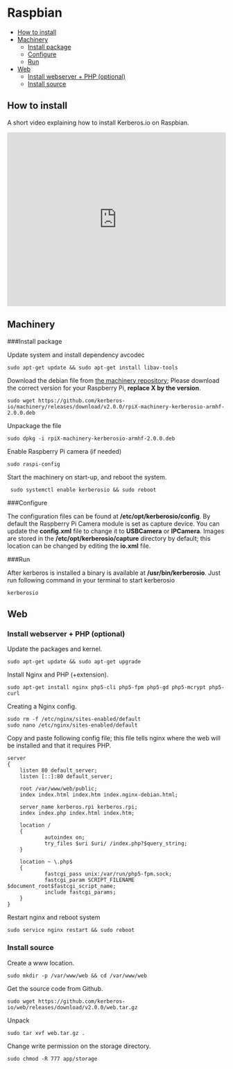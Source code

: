 # Raspbian

* [How to install](#how-to-install)
* [Machinery](#machinery)
    * [Install package](#machinery-install-package)
    * [Configure](#machinery-configure)
    * [Run](#machinery-run)
* [Web](#web)
    * [Install webserver + PHP (optional)](#web-installation-webserver)
    * [Install source](#web-installation-source)


<a name="how-to-install"></a>
## How to install
A short video explaining how to install Kerberos.io on Raspbian.

<iframe src="https://player.vimeo.com/video/163983055?autoplay=0&color=943633" style="width:100%; height: 400px;" frameborder="0" webkitallowfullscreen mozallowfullscreen allowfullscreen></iframe>

<a name="machinery"></a>
## Machinery

<a name="machinery-install-package"></a>
###Install package 

Update system and install dependency avcodec

    sudo apt-get update && sudo apt-get install libav-tools

Download the debian file from [the machinery repository](https://github.com/cedricve/version-test/releases/v2.1.0); Please download the correct version for your Raspberry Pi, **replace X by the version**.

    sudo wget https://github.com/kerberos-io/machinery/releases/download/v2.0.0/rpiX-machinery-kerberosio-armhf-2.0.0.deb

Unpackage the file 

    sudo dpkg -i rpiX-machinery-kerberosio-armhf-2.0.0.deb
     
Enable Raspberry Pi camera (if needed)

    sudo raspi-config

Start the machinery on start-up, and reboot the system.

     sudo systemctl enable kerberosio && sudo reboot
     
<a name="machinery-configure"></a>
###Configure

The configuration files can be found at **/etc/opt/kerberosio/config**. By default the Raspberry Pi Camera module is set as capture device. You can update the **config.xml** file to change it to **USBCamera** or **IPCamera**. Images are stored in the **/etc/opt/kerberosio/capture** directory by default; this location can be changed by editing the **io.xml** file.

<a name="machinery-run"></a>
###Run

After kerberos is installed a binary is available at **/usr/bin/kerberosio**. Just run following command in your terminal to start kerberosio

    kerberosio

<a name="web"></a>
## Web

<a name="web-installation-webserver"></a>
### Install webserver + PHP (optional)
    
Update the packages and kernel.

    sudo apt-get update && sudo apt-get upgrade

Install Nginx and PHP (+extension).

    sudo apt-get install nginx php5-cli php5-fpm php5-gd php5-mcrypt php5-curl

Creating a Nginx config.

    sudo rm -f /etc/nginx/sites-enabled/default
    sudo nano /etc/nginx/sites-enabled/default 
    
Copy and paste following config file; this file tells nginx where the web will be installed and that it requires PHP.

    server
    {
        listen 80 default_server;
        listen [::]:80 default_server;

        root /var/www/web/public;
        index index.html index.htm index.nginx-debian.html;

        server_name kerberos.rpi kerberos.rpi;
        index index.php index.html index.htm;

        location /
        {
                autoindex on;
                try_files $uri $uri/ /index.php?$query_string;
        }

        location ~ \.php$
        {
                fastcgi_pass unix:/var/run/php5-fpm.sock;
                fastcgi_param SCRIPT_FILENAME $document_root$fastcgi_script_name;
                include fastcgi_params;
        }
    }
    
Restart nginx and reboot system

    sudo service nginx restart && sudo reboot

<a name="web-installation-source"></a>
### Install source

Create a www location.
    
    sudo mkdir -p /var/www/web && cd /var/www/web

Get the source code from Github.

    sudo wget https://github.com/kerberos-io/web/releases/download/v2.0.0/web.tar.gz

Unpack

    sudo tar xvf web.tar.gz .

Change write permission on the storage directory.

    sudo chmod -R 777 app/storage
